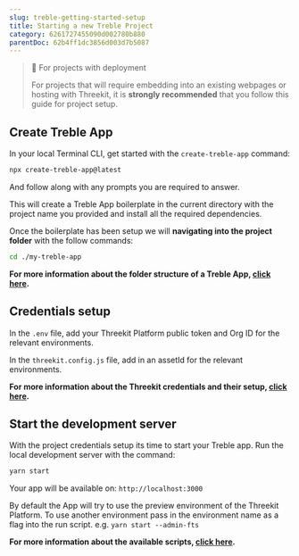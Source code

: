 ```yaml
---
slug: treble-getting-started-setup
title: Starting a new Treble Project
category: 6261727455090d002780b880
parentDoc: 62b4ff1dc3856d003d7b5087
---
```


> 📘 For projects with deployment
>
> For projects that will require embedding into an existing webpages or hosting with Threekit, it is **strongly recommended** that you follow this guide for project setup.

## Create Treble App

In your local Terminal CLI, get started with the `create-treble-app` command:

```bash
npx create-treble-app@latest
```

And follow along with any prompts you are required to answer.

This will create a Treble App boilerplate in the current directory with the project name you provided and install all the required dependencies.

Once the boilerplate has been setup we will **navigating into the project folder** with the follow commands:

```bash
cd ./my-treble-app
```

**For more information about the folder structure of a Treble App, [click here](main-concepts-folder-structure).**

## Credentials setup

In the `.env` file, add your Threekit Platform public token and Org ID for the relevant environments.

In the `threekit.config.js` file, add in an assetId for the relevant environments.

**For more information about the Threekit credentials and their setup, [click here](main-concepts-credentials).**

## Start the development server

With the project credentials setup its time to start your Treble app. Run the local development server with the command:

```bash
yarn start
```

Your app will be available on: `http://localhost:3000`

By default the App will try to use the preview environment of the Threekit Platform. To use another environment pass in the environment name as a flag into the run script. e.g. `yarn start --admin-fts`

**For more information about the available scripts, [click here](main-concepts-scripts).**
